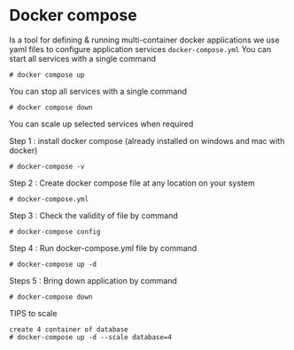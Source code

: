 
# Docker compose
Is a tool for defining & running multi-container docker applications
we use yaml files to configure application services ```docker-compose.yml```
You can start all services with a single command 
```
# docker compose up
```

You can stop all services with a single command 
```
# docker compose down
```
You can scale up selected services when required


Step 1 : install docker compose (already installed on windows and mac with docker)
```
# docker-compose -v
```

Step 2 : Create docker compose file at any location on your system
```
# docker-compose.yml
```

Step 3 : Check the validity of file by command
```
# docker-compose config
```

Step 4 : Run docker-compose.yml file by command
```
# docker-compose up -d
```

Steps 5 : Bring down application by command
```
# docker-compose down
```

TIPS to scale
```
create 4 container of database
# docker-compose up -d --scale database=4
```

